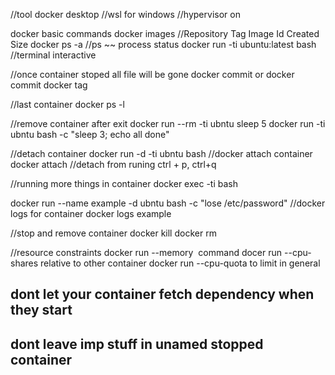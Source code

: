 //tool docker desktop
//wsl for windows 
//hypervisor on 

docker basic commands
docker images
//Repository Tag Image Id Created Size
docker ps -a
//ps ~~ process status
docker run -ti ubuntu:latest bash
//terminal interactive

//once container stoped all file will be gone
docker commit <container-name> <my-image-name>
        or
docker commit <container-id>
docker tag <image-id> <my-image name>

//last container
docker ps -l

//remove container after exit
docker run --rm -ti ubntu sleep 5
docker run -ti ubntu bash -c "sleep 3; echo all done"

//detach container
docker run -d -ti ubntu bash
//docker attach container
docker attach <container name>
//detach from runing ctrl + p, ctrl+q

//running more things in container
docker exec -ti <container name> bash

docker run --name example -d ubntu bash -c "lose /etc/password"
//docker logs for container
docker logs example

//stop and remove container
docker kill <container name>
docker rm <container name>

//resource constraints
docker run --memory <max allowed memory> <image name> command
docer run --cpu-shares relative to other container
docker run --cpu-quota to limit in general

## dont let your container fetch dependency when they start
## dont leave imp stuff in unamed stopped container



